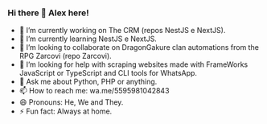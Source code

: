 ### Hi there 👋 Alex here!
<!--
**ilixindri/ilixindri** is a ✨ _special_ ✨ repository because its `README.md` (this file) appears on your GitHub profile.
Here are some ideas to get you started:
-->
- 🔭 I’m currently working on The CRM (repos NestJS e NextJS).
- 🌱 I’m currently learning NestJS e NextJS.
- 👯 I’m looking to collaborate on DragonGakure clan automations from the RPG Zarcovi (repo Zarcovi).
- 🤔 I’m looking for help with scraping websites made with FrameWorks JavaScript or TypeScript and CLI tools for WhatsApp.
- 💬 Ask me about Python, PHP or anything.
- 📫 How to reach me: wa.me/5595981042843
- 😄 Pronouns: He, We and They.
- ⚡ Fun fact: Always at home.
